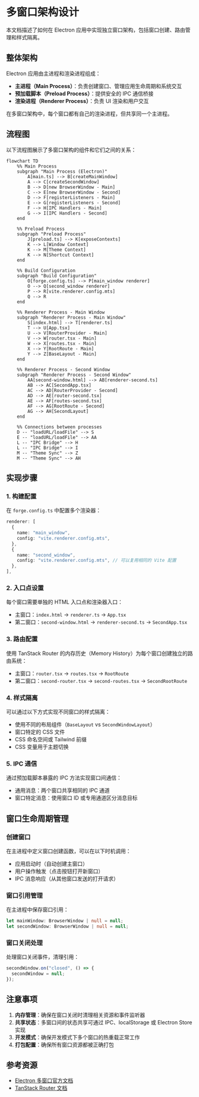# 多窗口架构设计

本文档描述了如何在 Electron 应用中实现独立窗口架构，包括窗口创建、路由管理和样式隔离。

## 整体架构

Electron 应用由主进程和渲染进程组成：

- **主进程（Main Process）**：负责创建窗口、管理应用生命周期和系统交互
- **预加载脚本（Preload Process）**：提供安全的 IPC 通信桥接
- **渲染进程（Renderer Process）**：负责 UI 渲染和用户交互

在多窗口架构中，每个窗口都有自己的渲染进程，但共享同一个主进程。

## 流程图

以下流程图展示了多窗口架构的组件和它们之间的关系：

```mermaid
flowchart TD
    %% Main Process
    subgraph "Main Process (Electron)"
        A[main.ts] --> B[createMainWindow]
        A --> C[createSecondWindow]
        B --> D[new BrowserWindow - Main]
        C --> E[new BrowserWindow - Second]
        D --> F[registerListeners - Main]
        E --> G[registerListeners - Second]
        F --> H[IPC Handlers - Main]
        G --> I[IPC Handlers - Second]
    end
    
    %% Preload Process
    subgraph "Preload Process"
        J[preload.ts] --> K[exposeContexts]
        K --> L[Window Context]
        K --> M[Theme Context]
        K --> N[Shortcut Context]
    end
    
    %% Build Configuration
    subgraph "Build Configuration"
        O[forge.config.ts] --> P[main_window renderer]
        O --> Q[second_window renderer]
        P --> R[vite.renderer.config.mts]
        Q --> R
    end
    
    %% Renderer Process - Main Window
    subgraph "Renderer Process - Main Window"
        S[index.html] --> T[renderer.ts]
        T --> U[App.tsx]
        U --> V[RouterProvider - Main]
        V --> W[router.tsx - Main]
        W --> X[routes.tsx - Main]
        X --> Y[RootRoute - Main]
        Y --> Z[BaseLayout - Main]
    end
    
    %% Renderer Process - Second Window
    subgraph "Renderer Process - Second Window"
        AA[second-window.html] --> AB[renderer-second.ts]
        AB --> AC[SecondApp.tsx]
        AC --> AD[RouterProvider - Second]
        AD --> AE[router-second.tsx]
        AE --> AF[routes-second.tsx]
        AF --> AG[RootRoute - Second]
        AG --> AH[SecondLayout]
    end
    
    %% Connections between processes
    D -- "loadURL/loadFile" --> S
    E -- "loadURL/loadFile" --> AA
    L -- "IPC Bridge" --> H
    L -- "IPC Bridge" --> I
    M -- "Theme Sync" --> Z
    M -- "Theme Sync" --> AH
```

## 实现步骤

### 1. 构建配置

在 `forge.config.ts` 中配置多个渲染器：

```typescript
renderer: [
  {
    name: "main_window",
    config: "vite.renderer.config.mts",
  },
  {
    name: "second_window",
    config: "vite.renderer.config.mts", // 可以复用相同的 Vite 配置
  },
],
```

### 2. 入口点设置

每个窗口需要单独的 HTML 入口点和渲染器入口：

- 主窗口：`index.html` → `renderer.ts` → `App.tsx`
- 第二窗口：`second-window.html` → `renderer-second.ts` → `SecondApp.tsx`

### 3. 路由配置

使用 TanStack Router 的内存历史（Memory History）为每个窗口创建独立的路由系统：

- 主窗口：`router.tsx` → `routes.tsx` → `RootRoute`
- 第二窗口：`second-router.tsx` → `second-routes.tsx` → `SecondRootRoute`

### 4. 样式隔离

可以通过以下方式实现不同窗口的样式隔离：

- 使用不同的布局组件（`BaseLayout` vs `SecondWindowLayout`）
- 窗口特定的 CSS 文件
- CSS 命名空间或 Tailwind 前缀
- CSS 变量用于主题切换

### 5. IPC 通信

通过预加载脚本暴露的 IPC 方法实现窗口间通信：

- 通用消息：两个窗口共享相同的 IPC 通道
- 窗口特定消息：使用窗口 ID 或专用通道区分消息目标

## 窗口生命周期管理

### 创建窗口

在主进程中定义窗口创建函数，可以在以下时机调用：

- 应用启动时（自动创建主窗口）
- 用户操作触发（点击按钮打开新窗口）
- IPC 消息响应（从其他窗口发送的打开请求）

### 窗口引用管理

在主进程中保存窗口引用：

```typescript
let mainWindow: BrowserWindow | null = null;
let secondWindow: BrowserWindow | null = null;
```

### 窗口关闭处理

处理窗口关闭事件，清理引用：

```typescript
secondWindow.on("closed", () => {
  secondWindow = null;
});
```

## 注意事项

1. **内存管理**：确保在窗口关闭时清理相关资源和事件监听器
2. **共享状态**：多窗口间的状态共享可通过 IPC、localStorage 或 Electron Store 实现
3. **开发模式**：确保开发模式下多个窗口的热重载正常工作
4. **打包配置**：确保所有窗口资源都被正确打包

## 参考资源

- [Electron 多窗口官方文档](https://www.electronjs.org/docs/latest/api/browser-window)
- [TanStack Router 文档](https://tanstack.com/router/latest) 